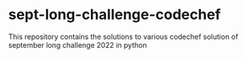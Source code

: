 # sept-long-challenge-codechef
This repository  contains the solutions to various codechef solution of september long challenge 2022 in python
